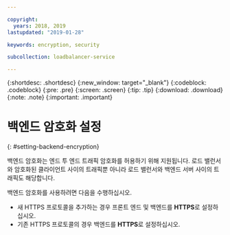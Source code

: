 ```yaml
---

copyright:
  years: 2018, 2019
lastupdated: "2019-01-28"

keywords: encryption, security

subcollection: loadbalancer-service

---
```


{:shortdesc: .shortdesc}
{:new_window: target="_blank"}
{:codeblock: .codeblock}
{:pre: .pre}
{:screen: .screen}
{:tip: .tip}
{:download: .download}
{:note: .note}
{:important: .important}

# 백엔드 암호화 설정
{: #setting-backend-encryption}

백엔드 암호화는 엔드 투 엔드 트래픽 암호화를 허용하기 위해 지원됩니다. 로드 밸런서와 암호화된 클라이언트 사이의 트래픽뿐 아니라 로드 밸런서와 백엔드 서버 사이의 트래픽도 해당합니다.

백엔드 암호화를 사용하려면 다음을 수행하십시오.

* 새 HTTPS 프로토콜을 추가하는 경우 프론트 엔드 및 백엔드를 **HTTPS**로 설정하십시오.
* 기존 HTTPS 프로토콜의 경우 백엔드를 **HTTPS**로 설정하십시오.

